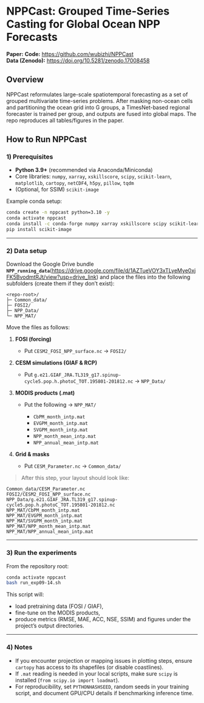 # NPPCast: Grouped Time-Series Casting for Global Ocean NPP Forecasts

**Paper:** 
**Code:** https://github.com/wubizhi/NPPCast  
**Data (Zenodo):** https://doi.org/10.5281/zenodo.17008458

## Overview
NPPCast reformulates large-scale spatiotemporal forecasting as a set of grouped multivariate time-series problems. After masking non-ocean cells and partitioning the ocean grid into G groups, a TimesNet-based regional forecaster is trained per group, and outputs are fused into global maps. The repo reproduces all tables/figures in the paper.


## How to Run **NPPCast**

### 1) Prerequisites

* **Python 3.9+** (recommended via Anaconda/Miniconda)
* Core libraries: `numpy`, `xarray`, `xskillscore`, `scipy`, `scikit-learn`, `matplotlib`, `cartopy`, `netCDF4`, `h5py`, `pillow`, `tqdm`
* (Optional, for SSIM) `scikit-image`

Example conda setup:

```bash
conda create -n nppcast python=3.10 -y
conda activate nppcast
conda install -c conda-forge numpy xarray xskillscore scipy scikit-learn matplotlib cartopy netcdf4 h5py pillow tqdm -y
pip install scikit-image
```

---

### 2) Data setup

Download the Google Drive bundle **`NPP_running_data`**(https://drive.google.com/file/d/1AZTueVOY3xTLyeMye0xjFK5BvodmtRJt/view?usp=drive_link) and place the files into the following subfolders (create them if they don’t exist):

```
<repo-root>/
├─ Common_data/
├─ FOSI2/
├─ NPP_Data/
└─ NPP_MAT/
```

Move the files as follows:

1. **FOSI (forcing)**

   * Put `CESM2_FOSI_NPP_surface.nc` → `FOSI2/`

2. **CESM simulations (GIAF & RCP)**

   * Put `g.e21.GIAF_JRA.TL319_g17.spinup-cycle5.pop.h.photoC_TOT.195801-201812.nc` → `NPP_Data/`

3. **MODIS products (.mat)**

   * Put the following → `NPP_MAT/`

     * `CbPM_month_intp.mat`
     * `EVGPM_month_intp.mat`
     * `SVGPM_month_intp.mat`
     * `NPP_month_mean_intp.mat`
     * `NPP_annual_mean_intp.mat`

4. **Grid & masks**

   * Put `CESM_Parameter.nc` → `Common_data/`

> After this step, your layout should look like:

```
Common_data/CESM_Parameter.nc
FOSI2/CESM2_FOSI_NPP_surface.nc
NPP_Data/g.e21.GIAF_JRA.TL319_g17.spinup-cycle5.pop.h.photoC_TOT.195801-201812.nc
NPP_MAT/CbPM_month_intp.mat
NPP_MAT/EVGPM_month_intp.mat
NPP_MAT/SVGPM_month_intp.mat
NPP_MAT/NPP_month_mean_intp.mat
NPP_MAT/NPP_annual_mean_intp.mat
```

---

### 3) Run the experiments

From the repository root:

```bash
conda activate nppcast
bash run_exp09-14.sh
```

This script will:

* load pretraining data (FOSI / GIAF),
* fine-tune on the MODIS products,
* produce metrics (RMSE, MAE, ACC, NSE, SSIM) and figures under the project’s output directories.

---

### 4) Notes

* If you encounter projection or mapping issues in plotting steps, ensure `cartopy` has access to its shapefiles (or disable coastlines).
* If `.mat` reading is needed in your local scripts, make sure `scipy` is installed (`from scipy.io import loadmat`).
* For reproducibility, set `PYTHONHASHSEED`, random seeds in your training script, and document GPU/CPU details if benchmarking inference time.

